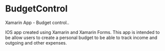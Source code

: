 # BudgetControl
Xamarin App - Budget control..

IOS app created using Xamarin and Xamarin Forms.
This app is intended to be allow users to create a personal budget to be able to track income and outgoing and other expenses.
